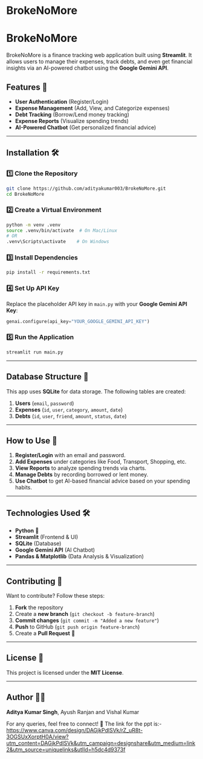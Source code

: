 # BrokeNoMore
# BrokeNoMore

BrokeNoMore is a finance tracking web application built using **Streamlit**. It allows users to manage their expenses, track debts, and even get financial insights via an AI-powered chatbot using the **Google Gemini API**.

## Features 🚀
- **User Authentication** (Register/Login)
- **Expense Management** (Add, View, and Categorize expenses)
- **Debt Tracking** (Borrow/Lend money tracking)
- **Expense Reports** (Visualize spending trends)
- **AI-Powered Chatbot** (Get personalized financial advice)

---

## Installation 🛠️
### 1️⃣ Clone the Repository
```sh
git clone https://github.com/adityakumar003/BrokeNoMore.git
cd BrokeNoMore
```

### 2️⃣ Create a Virtual Environment
```sh
python -m venv .venv
source .venv/bin/activate  # On Mac/Linux
# OR
.venv\Scripts\activate    # On Windows
```

### 3️⃣ Install Dependencies
```sh
pip install -r requirements.txt
```

### 4️⃣ Set Up API Key
Replace the placeholder API key in `main.py` with your **Google Gemini API Key**:
```python
genai.configure(api_key="YOUR_GOOGLE_GEMINI_API_KEY")
```

### 5️⃣ Run the Application
```sh
streamlit run main.py
```

---

## Database Structure 📂
This app uses **SQLite** for data storage. The following tables are created:
1. **Users** (`email`, `password`)
2. **Expenses** (`id`, `user`, `category`, `amount`, `date`)
3. **Debts** (`id`, `user`, `friend`, `amount`, `status`, `date`)

---

## How to Use 📝
1. **Register/Login** with an email and password.
2. **Add Expenses** under categories like Food, Transport, Shopping, etc.
3. **View Reports** to analyze spending trends via charts.
4. **Manage Debts** by recording borrowed or lent money.
5. **Use Chatbot** to get AI-based financial advice based on your spending habits.

---

## Technologies Used 🛠️
- **Python** 🐍
- **Streamlit** (Frontend & UI)
- **SQLite** (Database)
- **Google Gemini API** (AI Chatbot)
- **Pandas & Matplotlib** (Data Analysis & Visualization)

---

## Contributing 🤝
Want to contribute? Follow these steps:
1. **Fork** the repository
2. Create a **new branch** (`git checkout -b feature-branch`)
3. **Commit changes** (`git commit -m "Added a new feature"`)
4. **Push** to GitHub (`git push origin feature-branch`)
5. Create a **Pull Request** 🚀

---

## License 📜
This project is licensed under the **MIT License**.

---

## Author 👨‍💻
**Aditya Kumar Singh**,
Ayush Ranjan and
Vishal Kumar

For any queries, feel free to connect! 🚀
The link for the ppt is:-https://www.canva.com/design/DAGjkPdlSVk/rZ_uR8t-3OGSUxXorptH0A/view?utm_content=DAGjkPdlSVk&utm_campaign=designshare&utm_medium=link2&utm_source=uniquelinks&utlId=h5dc4d9373f

